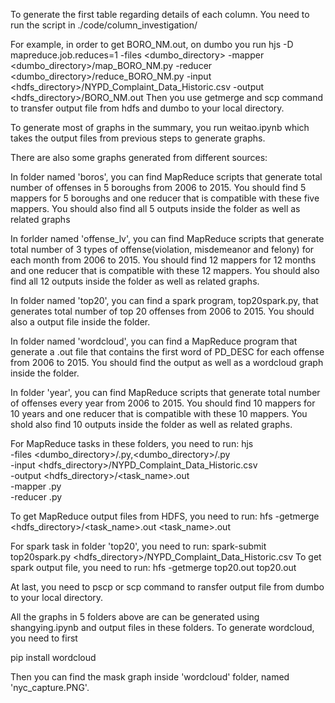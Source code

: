 To generate the first table regarding details of each column. You need to run the script in ./code/column_investigation/

For example, in order to get BORO_NM.out, on dumbo you run
hjs -D mapreduce.job.reduces=1 -files <dumbo_directory> -mapper <dumbo_directory>/map_BORO_NM.py -reducer <dumbo_directory>/reduce_BORO_NM.py -input <hdfs_directory>/NYPD_Complaint_Data_Historic.csv -output <hdfs_directory>/BORO_NM.out
Then you use getmerge  and scp command to transfer output file from hdfs and dumbo to your local directory.

To generate most of graphs in the summary, you run weitao.ipynb which takes the output files from previous steps to generate graphs.

There are also some graphs generated from different sources:

In folder named 'boros', you can find MapReduce scripts that generate total number of offenses in 5 boroughs from 2006 to 2015. You should find 5 mappers for 5 boroughs and one reducer that is compatible with these five mappers. You should also find all 5 outputs inside the folder as well as related graphs

In forlder named 'offense_lv', you can find MapReduce scripts that generate total number of 3 types of offense(violation, misdemeanor and felony) for each month from 2006 to 2015. You should find 12 mappers for 12 months and one reducer that is compatible with these 12 mappers. You should also find all 12 outputs inside the folder as well as related graphs.

In folder named 'top20', you can find a spark program, top20spark.py, that generates total number of top 20 offenses from 2006 to 2015. You should also a output file inside the folder.

In folder named 'wordcloud', you can find a MapReduce program that generate a .out file that contains the first word of PD_DESC for each offense from 2006 to 2015. You should find the output as well as a wordcloud graph inside the folder.

In folder 'year', you can find MapReduce scripts that generate total number of offenses every year from 2006 to 2015. You should find 10 mappers for 10 years and one reducer that is compatible with these 10 mappers. You shold also find 10 outputs inside the folder as well as related graphs.

For MapReduce tasks in these folders, you need to run:
hjs \
       -files <dumbo_directory>/<mapper>.py,<dumbo_directory>/<reducer>.py \
       -input <hdfs_directory>/NYPD_Complaint_Data_Historic.csv \
       -output <hdfs_directory>/<task_name>.out \
       -mapper <mapper>.py \
       -reducer <reducer>.py

To get MapReduce output files from HDFS, you need to run:
hfs -getmerge <hdfs_directory>/<task_name>.out <task_name>.out

For spark task in folder 'top20', you need to run:
spark-submit top20spark.py <hdfs_directory>/NYPD_Complaint_Data_Historic.csv
To get spark output file, you need to run:
hfs -getmerge top20.out top20.out


At last, you need to pscp or scp command to ransfer output file from dumbo to your local directory.

All the graphs in 5 folders above are can be generated using shangying.ipynb and output files in these folders.
To generate wordcloud, you need to first

pip install wordcloud

Then you can find the mask graph inside 'wordcloud' folder, named 'nyc_capture.PNG'.


